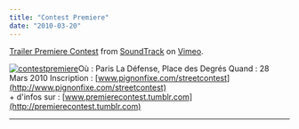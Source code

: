 ```yaml
---
title: "Contest Premiere"
date: "2010-03-20"
---
```


[Trailer Premiere Contest](http://vimeo.com/10228499) from [SoundTrack](http://vimeo.com/user3285275) on [Vimeo](http://vimeo.com).

  
[![](/uploads/contestpremiere-212x300.jpg "contestpremiere")](http://www.guidoline.com/wp-content/uploads/2010/03/contestpremiere.jpg)Où : Paris La Défense, Place des Degrés Quand : 28 Mars 2010 Inscription : [www.pignonfixe.com/streetcontest](http://www.pignonfixe.com/streetcontest)  
\+ d'infos sur : [www.premierecontest.tumblr.com](http://premierecontest.tumblr.com)  

* * *
